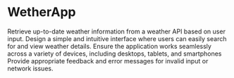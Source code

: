 # WetherApp

Retrieve up-to-date weather information from a weather API based on user input.
Design a simple and intuitive interface where users can easily search for and view weather details.
Ensure the application works seamlessly across a variety of devices, including desktops, tablets, and smartphones
Provide appropriate feedback and error messages for invalid input or network issues.
